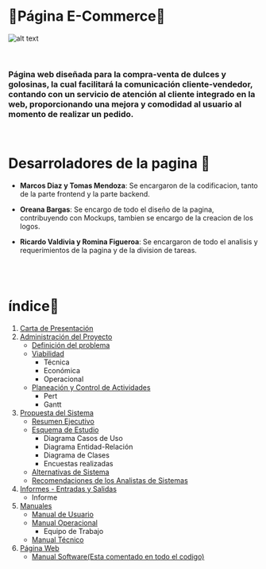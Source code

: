 # 🍭Página E-Commerce🍭 

![alt text](https://media.discordapp.net/attachments/1009192826128576522/1013107875670917160/logo.png?width=442&height=457)

<br/>

### **Página web diseñada para la compra-venta de dulces y golosinas, la cual facilitará la comunicación cliente-vendedor, contando con un servicio de atención al cliente integrado en la web, proporcionando una mejora y comodidad al usuario al momento de realizar un pedido.** 

<br/>


# Desarroladores de la pagina  🍬

 * **Marcos Diaz y Tomas Mendoza**: Se encargaron de la codificacion, tanto de la parte frontend y la parte backend.
  
 * **Oreana Bargas**: Se encargo de todo el diseño de la pagina, contribuyendo con Mockups, tambien se encargo de la creacion de los logos.
  
 * **Ricardo Valdivia y Romina Figueroa**: Se encargaron de todo el analisis y requerimientos de la pagina y de la division de tareas.


<br/>

<br/>


# índice🧁
1. [Carta de Presentación](/CartaDePresentación.pdf)
2. [Administración del Proyecto](/AdministracionDelProyecto)
   - [Definición del problema](/AdministracionDelProyecto)
   - [Viabilidad](/AdministracionDelProyecto)
     - Técnica
     - Económica
     - Operacional
   - [Planeación y Control de Actividades](/AdministracionDelProyecto)
     - Pert
     - Gantt
3. [Propuesta del Sistema](/PropuestaDelSistema)
   - [Resumen Ejecutivo](/PropuestaDelSistema)
   - [Esquema de Estudio](/PropuestaDelSistema)
     - Diagrama Casos de Uso
     - Diagrama Entidad-Relación
     - Diagrama de Clases
     - Encuestas realizadas
   - [Alternativas de Sistema](/PropuestaDelSistema)
   - [Recomendaciones de los Analistas de Sistemas](/PropuestaDelSistema)
4. [Informes - Entradas y Salidas](/Informes&EntradasySalidas)
   - Informe
5. [Manuales](/Manuales)
   - [Manual de Usuario](/Manuales)
   - [Manual Operacional](/Manuales)
     - Equipo de Trabajo
   - [Manual Técnico](/Manuales)
6. [Página Web](/Pagina)
   - [Manual Software(Esta comentado en todo el codigo)](/Pagina)

